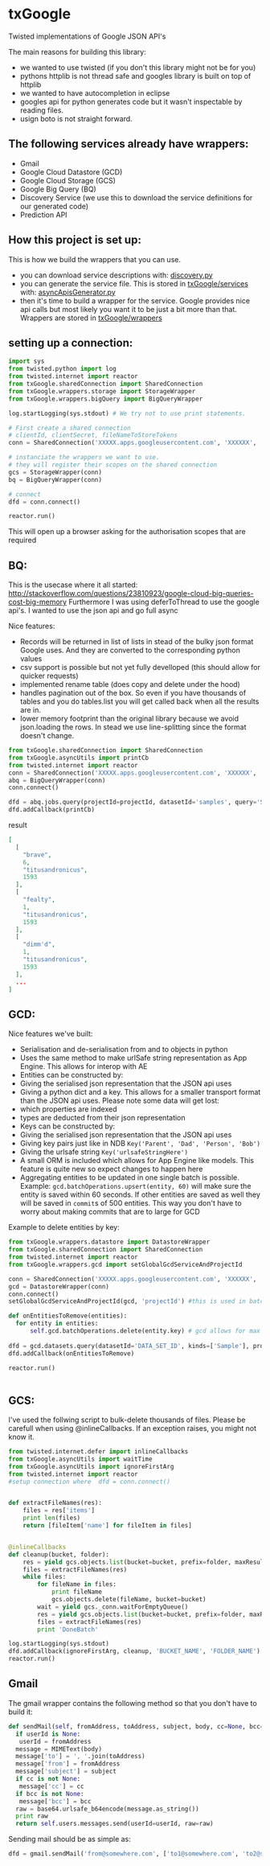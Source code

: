 txGoogle
========

Twisted implementations of Google JSON API's

The main reasons for building this library:
- we wanted to use twisted (if you don't this library might not be for you)
- pythons httplib is not thread safe and googles library is built on top of httplib
- we wanted to have autocompletion in eclipse 
- googles api for python generates code but it wasn't inspectable by reading files.
- usign boto is not straight forward.


## The following services already have wrappers:

- Gmail
- Google Cloud Datastore (GCD)
- Google Cloud Storage (GCS)
- Google Big Query (BQ)
- Discovery Service (we use this to download the service definitions for our generated code)
- Prediction API


## How this project is set up:

This is how we build the wrappers that you can use. 

- you can download service descriptions with: [discovery.py](https://github.com/transceptor-technology/txGoogle/blob/master/txGoogle/wrappers/discovery.py)
- you can generate the service file. This is stored in [txGoogle/services](https://github.com/transceptor-technology/txGoogle/tree/master/txGoogle/services) with: [asyncApisGenerator.py](https://github.com/transceptor-technology/txGoogle/blob/master/txGoogle/asyncApisGenerator.py)
- then it's time to build a wrapper for the service. Google provides nice api calls but most likely you want it to be just a bit more than that. Wrappers are stored in [txGoogle/wrappers](https://github.com/transceptor-technology/txGoogle/tree/master/txGoogle/wrappers)



## setting up a connection:

```python
import sys
from twisted.python import log
from twisted.internet import reactor
from txGoogle.sharedConnection import SharedConnection
from txGoogle.wrappers.storage import StorageWrapper
from txGoogle.wrappers.bigQuery import BigQueryWrapper

log.startLogging(sys.stdout) # We try not to use print statements.

# First create a shared connection
# clientId, clientSecret, fileNameToStoreTokens
conn = SharedConnection('XXXXX.apps.googleusercontent.com', 'XXXXXX', 'myCredentials.json')

# instanciate the wrappers we want to use.
# they will register their scopes on the shared connection
gcs = StorageWrapper(conn) 
bq = BigQueryWrapper(conn) 

# connect 
dfd = conn.connect() 

reactor.run()
```
This will open up a browser asking for the authorisation scopes that are required


## BQ:

This is the usecase where it all started: http://stackoverflow.com/questions/23810923/google-cloud-big-queries-cost-big-memory
Furthermore I was using deferToThread to use the google api's. I wanted to use the json api and go full async

Nice features:
 - Records will be returned in list of lists in stead of the bulky json format Google uses. And they are converted to the corresponding python values
 - csv support is possible but not yet fully develloped (this should allow for quicker requests)
 - implemented rename table (does copy and delete under the hood)
 - handles pagination out of the box. So even if you have thousands of tables and you do tables.list you will get called back when all the results are in.
 - lower memory footprint than the original library because we avoid json.loading the rows. In stead we use line-splitting since the format doesn't change.


```python
from txGoogle.sharedConnection import SharedConnection
from txGoogle.asyncUtils import printCb
from twisted.internet import reactor
conn = SharedConnection('XXXXX.apps.googleusercontent.com', 'XXXXXX', 'myCredentials.json')
abq = BigQueryWrapper(conn)
conn.connect()

dfd = abq.jobs.query(projectId=projectId, datasetId='samples', query='SELECT * FROM [publicdata:samples.shakespeare]')
dfd.addCallback(printCb)
```

result

```json
[
  [
    "brave", 
    6, 
    "titusandronicus", 
    1593
  ], 
  [
    "fealty", 
    1, 
    "titusandronicus", 
    1593
  ], 
  [
    "dimm'd", 
    1, 
    "titusandronicus", 
    1593
  ],
  ...
]
```

## GCD:

Nice features we've built:

- Serialisation and de-serialisation from and to objects in python
- Uses the same method to make urlSafe string representation as App Engine. This allows for interop with AE
- Entities can be constructed by:
 - Giving the serialised json representation that the JSON api uses
 - Giving a python dict and a key. This allows for a smaller transport format than the JSON api uses. Please note some data will get lost:
  - which properties are indexed
  - types are deducted from their json representation
- Keys can be constructed by:
 - Giving the serialised json representation that the JSON api uses
 - Giving key pairs just like in NDB `Key('Parent', 'Dad', 'Person', 'Bob')`
 - Giving the urlsafe string `Key('urlsafeStringHere')`
- A small ORM is included which allows for App Engine like models. This feature is quite new so expect changes to happen here
- Aggregating entities to be updated in one single batch is possible. Example: `gcd.batchOperations.upsert(entity, 60)` will make sure the entity is saved within 60 seconds. If other entities are saved as well they will be saved in `commit`s of 500 entities. This way you don't have to worry about making commits that are to large for GCD

Example to delete entities by key:

```python
from txGoogle.wrappers.datastore import DatastoreWrapper
from txGoogle.sharedConnection import SharedConnection
from twisted.internet import reactor
from txGoogle.wrappers.gcd import setGlobalGcdServiceAndProjectId

conn = SharedConnection('XXXXX.apps.googleusercontent.com', 'XXXXXX', 'myCredentials.json')
gcd = DatastoreWrapper(conn)
conn.connect()
setGlobalGcdServiceAndProjectId(gcd, 'projectId') #this is used in batch operations. 

def onEntitiesToRemove(entities):
  for entity in entities:
      self.gcd.batchOperations.delete(entity.key) # gcd allows for max 500 entities per "commit" so we batch them up
        
dfd = gcd.datasets.query(datasetId='DATA_SET_ID', kinds=['Sample'], properties=['__key__'], limit=5000)
dfd.addCallback(onEntitiesToRemove)

reactor.run()
  
```


## GCS:

I've used the follwing script to bulk-delete thousands of files. Please be carefull when using @inlineCallbacks. If an exception raises, you might not know it. 


```python
from twisted.internet.defer import inlineCallbacks
from txGoogle.asyncUtils import waitTime
from txGoogle.asyncUtils import ignoreFirstArg
from twisted.internet import reactor
#setup connection where  dfd = conn.connect()


def extractFileNames(res):
    files = res['items']
    print len(files)
    return [fileItem['name'] for fileItem in files]


@inlineCallbacks
def cleanup(bucket, folder):
    res = yield gcs.objects.list(bucket=bucket, prefix=folder, maxResults=10000)
    files = extractFileNames(res)
    while files:
        for fileName in files:
            print fileName
            gcs.objects.delete(fileName, bucket=bucket)
        wait = yield gcs._conn.waitForEmptyQueue()
        res = yield gcs.objects.list(bucket=bucket, prefix=folder, maxResults=10000)
        files = extractFileNames(res)
        print 'DoneBatch'

log.startLogging(sys.stdout)
dfd.addCallback(ignoreFirstArg, cleanup, 'BUCKET_NAME', 'FOLDER_NAME')
reactor.run()
```

## Gmail

The gmail wrapper contains the following method so that you don't have to build it:

```python
def sendMail(self, fromAddress, toAddress, subject, body, cc=None, bcc=None, userId=None):
  if userId is None:
   userId = fromAddress
  message = MIMEText(body)
  message['to'] = ', '.join(toAddress)
  message['from'] = fromAddress
  message['subject'] = subject
  if cc is not None:
   message['cc'] = cc
  if bcc is not None:
   message['bcc'] = bcc
  raw = base64.urlsafe_b64encode(message.as_string())
  print raw
  return self.users.messages.send(userId=userId, raw=raw)
```

Sending mail should be as simple as:

```python
dfd = gmail.sendMail('from@somewhere.com', ['to1@somewhere.com', 'to2@somewhere.com'], 'test', 'This is a test')
```
